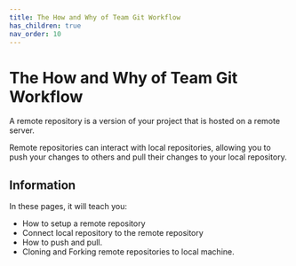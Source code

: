 ```yaml
---
title: The How and Why of Team Git Workflow
has_children: true
nav_order: 10
---
```


# The How and Why of Team Git Workflow

A remote repository is a version of your project that is hosted on a remote server.

Remote repositories can interact with local repositories, allowing you to push your
changes to others and pull their changes to your local repository.

## Information

In these pages, it will teach you:

- How to setup a remote repository
- Connect local repository to the remote repository
- How to push and pull.
- Cloning and Forking remote repositories to local machine.
